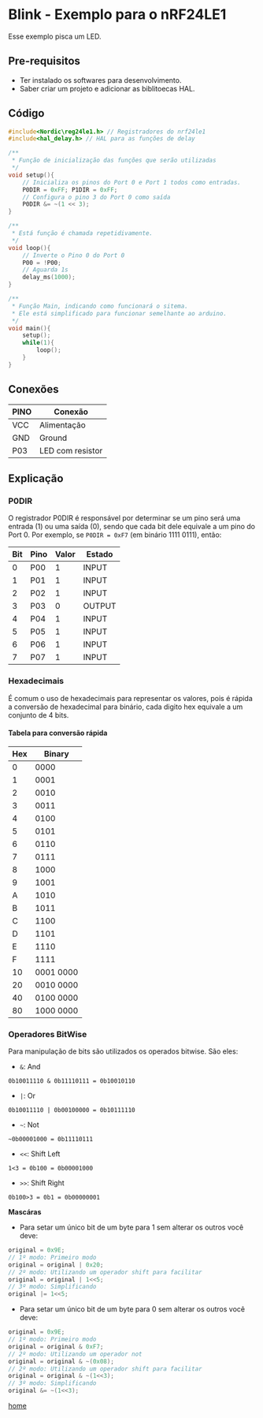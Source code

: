 # Blink - Exemplo para o nRF24LE1
Esse exemplo pisca um LED.

## Pre-requisitos
* Ter instalado os softwares para desenvolvimento.
* Saber criar um projeto e adicionar as biblitoecas HAL.

## Código
```cpp
#include<Nordic\reg24le1.h> // Registradores do nrf24le1
#include<hal_delay.h> // HAL para as funções de delay

/**
 * Função de inicialização das funções que serão utilizadas
 */
void setup(){
    // Inicializa os pinos do Port 0 e Port 1 todos como entradas.
    P0DIR = 0xFF; P1DIR = 0xFF;
    // Configura o pino 3 do Port 0 como saída
    P0DIR &= ~(1 << 3);
}

/**
 * Está função é chamada repetidivamente.
 */
void loop(){
    // Inverte o Pino 0 do Port 0
    P00 = !P00;
    // Aguarda 1s
    delay_ms(1000);
}

/**
 * Função Main, indicando como funcionará o sitema.
 * Ele está simplificado para funcionar semelhante ao arduino.
 */
void main(){
    setup();
    while(1){
        loop();
    }
}
```

## Conexões

PINO | Conexão
---- | -------
VCC  | Alimentação
GND  | Ground
P03  | LED com resistor

## Explicação

### P0DIR

O registrador P0DIR é responsável por determinar se um pino será
uma entrada (1) ou uma saída (0), sendo que cada bit dele equivale
a um pino do Port 0.
Por exemplo, se `P0DIR = 0xF7` (em binário 1111 0111), então:

Bit | Pino | Valor | Estado
--- | ---- | ----- | -----
0 | P00 | 1 | INPUT
1 | P01 | 1 | INPUT
2 | P02 | 1 | INPUT
3 | P03 | 0 | OUTPUT
4 | P04 | 1 | INPUT
5 | P05 | 1 | INPUT
6 | P06 | 1 | INPUT
7 | P07 | 1 | INPUT

### Hexadecimais
É comum o uso de hexadecimais para representar os valores, pois é rápida a
conversão de hexadecimal para binário, cada digito hex equivale a um conjunto de
4 bits.

#### Tabela para conversão rápida

Hex | Binary
--- | ------
0 | 0000
1 | 0001
2 | 0010
3 | 0011
4 |	0100
5 |	0101
6 | 0110
7 | 0111
8 | 1000
9 | 1001
A | 1010
B | 1011
C | 1100
D | 1101
E | 1110
F | 1111
10 | 0001 0000
20 | 0010 0000
40 | 0100 0000
80 | 1000 0000

### Operadores BitWise
Para manipulação de bits são utilizados os operados bitwise.
São eles:
* `&`: And

`0b10011110 & 0b11110111 = 0b10010110`
* `|`: Or

`0b10011110 | 0b00100000 = 0b10111110`
* `~`: Not

`~0b00001000 = 0b11110111`
* `<<`: Shift Left

`1<3 = 0b100 = 0b00001000`
* `>>`: Shift Right

`0b100>3 = 0b1 = 0b00000001`

**Mascáras**

* Para setar um único bit de um byte para 1 sem alterar os outros você deve:
```cpp
original = 0x9E;
// 1º modo: Primeiro modo
original = original | 0x20;
// 2º modo: Utilizando um operador shift para facilitar
original = original | 1<<5;
// 3º modo: Simplificando
original |= 1<<5;
```

* Para setar um único bit de um byte para 0 sem alterar os outros você deve:
```cpp
original = 0x9E;
// 1º modo: Primeiro modo
original = original & 0xF7;
// 2º modo: Utilizando um operador not
original = original & ~(0x08);
// 2º modo: Utilizando um operador shift para facilitar
original = original & ~(1<<3);
// 3º modo: Simplificando
original &= ~(1<<3);
```

[home](../)
